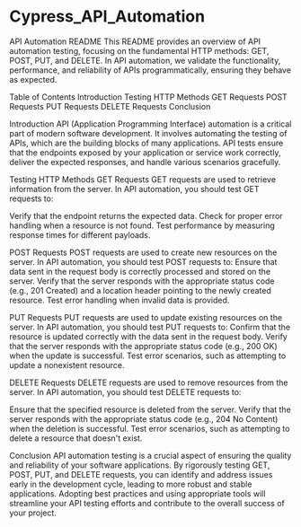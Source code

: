 # Cypress_API_Automation


API Automation README
This README provides an overview of API automation testing, focusing on the fundamental HTTP methods: GET, POST, PUT, and DELETE. In API automation, we validate the functionality, performance, and reliability of APIs programmatically, ensuring they behave as expected.

Table of Contents
Introduction
Testing HTTP Methods
GET Requests
POST Requests
PUT Requests
DELETE Requests
Conclusion


Introduction
API (Application Programming Interface) automation is a critical part of modern software development. It involves automating the testing of APIs, which are the building blocks of many applications. API tests ensure that the endpoints exposed by your application or service work correctly, deliver the expected responses, and handle various scenarios gracefully.

Testing HTTP Methods
GET Requests
GET requests are used to retrieve information from the server. In API automation, you should test GET requests to:

Verify that the endpoint returns the expected data.
Check for proper error handling when a resource is not found.
Test performance by measuring response times for different payloads.


POST Requests
POST requests are used to create new resources on the server. In API automation, you should test POST requests to:
Ensure that data sent in the request body is correctly processed and stored on the server.
Verify that the server responds with the appropriate status code (e.g., 201 Created) and a location header pointing to the newly created resource.
Test error handling when invalid data is provided.


PUT Requests
PUT requests are used to update existing resources on the server. In API automation, you should test PUT requests to:
Confirm that the resource is updated correctly with the data sent in the request body.
Verify that the server responds with the appropriate status code (e.g., 200 OK) when the update is successful.
Test error scenarios, such as attempting to update a nonexistent resource.


DELETE Requests
DELETE requests are used to remove resources from the server. In API automation, you should test DELETE requests to:

Ensure that the specified resource is deleted from the server.
Verify that the server responds with the appropriate status code (e.g., 204 No Content) when the deletion is successful.
Test error scenarios, such as attempting to delete a resource that doesn't exist.


Conclusion
API automation testing is a crucial aspect of ensuring the quality and reliability of your software applications. 
By rigorously testing GET, POST, PUT, and DELETE requests, you can identify and address issues early in the development cycle, leading to more robust and stable applications. Adopting best practices and using appropriate tools will streamline your API testing efforts and contribute to the overall success of your project.






